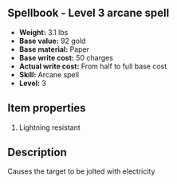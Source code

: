 ## Spellbook - Level 3 arcane spell
- **Weight:** 3.1 lbs
- **Base value:** 92 gold
- **Base material:** Paper
- **Base write cost:** 50 charges
- **Actual write cost:** From half to full base cost
- **Skill:** Arcane spell
- **Level:** 3
## Item properties
1. Lightning resistant
## Description
Causes the target to be jolted with electricity
